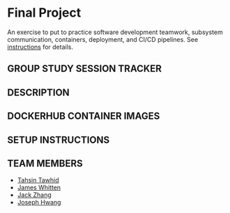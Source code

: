 # Final Project

An exercise to put to practice software development teamwork, subsystem communication, containers, deployment, and CI/CD pipelines. See [instructions](./instructions.md) for details.

## GROUP STUDY SESSION TRACKER

## DESCRIPTION

## DOCKERHUB CONTAINER IMAGES

## SETUP INSTRUCTIONS

## TEAM MEMBERS

- [Tahsin Tawhid](https://github.com/tahsintawhid)
- [James Whitten](https://github.com/jwhit0)
- [Jack Zhang](https://github.com/yz6973)
- [Joseph Hwang](https://github.com/JosephNYU)

